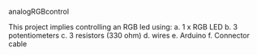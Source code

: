 analogRGBcontrol

This project implies controlling an RGB led using:
a. 1 x RGB LED 
b. 3 potentiometers 
c. 3 resistors (330 ohm) 
d. wires 
e. Arduino 
f. Connector cable 

